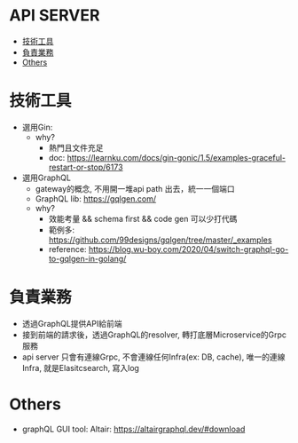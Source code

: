 # API SERVER

- [技術工具](#技術工具)
- [負責業務](#負責業務)
- [Others](#Others)

# 技術工具
- 選用Gin:
    - why?
      - 熱門且文件充足
      - doc: https://learnku.com/docs/gin-gonic/1.5/examples-graceful-restart-or-stop/6173
- 選用GraphQL
    - gateway的概念, 不用開一堆api path 出去，統一一個端口
    - GraphQL lib: https://gqlgen.com/
    - why?
        - 效能考量 && schema first && code gen 可以少打代碼
        - 範例多: https://github.com/99designs/gqlgen/tree/master/_examples
        - reference: https://blog.wu-boy.com/2020/04/switch-graphql-go-to-gqlgen-in-golang/

# 負責業務
- 透過GraphQL提供API給前端
- 接到前端的請求後，透過GraphQL的resolver, 轉打底層Microservice的Grpc服務
- api server 只會有連線Grpc, 不會連線任何Infra(ex: DB, cache), 唯一的連線Infra, 就是Elasitcsearch, 寫入log

# Others
- graphQL GUI tool: Altair: https://altairgraphql.dev/#download
